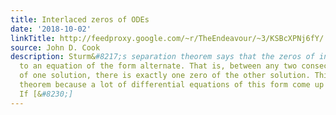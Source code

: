 ```yaml
---
title: Interlaced zeros of ODEs
date: '2018-10-02'
linkTitle: http://feedproxy.google.com/~r/TheEndeavour/~3/KSBcXPNj6fY/
source: John D. Cook
description: Sturm&#8217;s separation theorem says that the zeros of independent solutions
  to an equation of the form alternate. That is, between any two consecutive zeros
  of one solution, there is exactly one zero of the other solution. This is an important
  theorem because a lot of differential equations of this form come up in applications.
  If [&#8230;]
---
```

